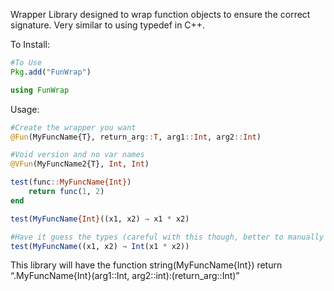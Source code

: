 Wrapper Library designed to wrap function objects to ensure the correct signature. Very similar to using typedef in C++.

To Install:
```julia
#To Use
Pkg.add("FunWrap")

using FunWrap
```

Usage:
```julia
#Create the wrapper you want
@Fun(MyFuncName{T}, return_arg::T, arg1::Int, arg2::Int)

#Void version and no var names
@VFun(MyFuncName2{T}, Int, Int)

test(func::MyFuncName{Int})
    return func(1, 2)
end

test(MyFuncName{Int}((x1, x2) → x1 * x2)

#Have it guess the types (careful with this though, better to manually type)
test(MyFuncName((x1, x2) → Int(x1 * x2))
```

This library will have the function string(MyFuncName{Int}) return “.MyFuncName{Int}(arg1::Int, arg2::int):(return_arg::Int)”
